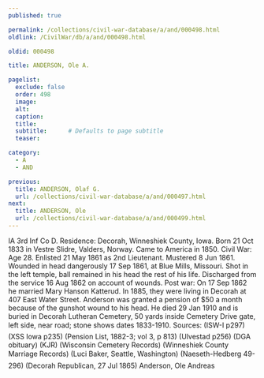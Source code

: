 ```yaml
---
published: true

permalink: /collections/civil-war-database/a/and/000498.html
oldlink: /CivilWar/db/a/and/000498.html

oldid: 000498

title: ANDERSON, Ole A.

pagelist:
  exclude: false
  order: 498
  image: 
  alt:
  caption:
  title:
  subtitle:      # Defaults to page subtitle
  teaser:

category: 
  - A 
  - AND

previous:
  title: ANDERSON, Olaf G.
  url: /collections/civil-war-database/a/and/000497.html  
next:
  title: ANDERSON, Ole
  url: /collections/civil-war-database/a/and/000499.html   
---
```

IA 3rd Inf Co D. Residence: Decorah, Winneshiek County, Iowa. Born 21 Oct 1833 in Vestre Slidre, Valders, Norway. Came to America in 1850. Civil War: Age 28. Enlisted 21 May 1861 as 2nd Lieutenant. Mustered 8 Jun 1861. Wounded in head dangerously 17 Sep 1861, at Blue Mills, Missouri. Shot in the left temple, ball remained in his head the rest of his life. Discharged from the service 16 Aug 1862 on account of wounds. Post war: On 17 Sep 1862 he married Mary Hanson Katterud. In 1885, they were living in Decorah at 407 East Water Street. Anderson was granted a pension of $50 a month because of the gunshot wound to his head. He died 29 Jan 1910 and is buried in Decorah Lutheran Cemetery, 50 yards inside Cemetery Drive gate, left side, near road; stone shows dates &#147;1833-1910&#148;. Sources: (ISW-I p297) (XSS Iowa p235) (Pension List, 1882-3; vol 3, p 813) (Ulvestad p256) (DGA obituary) (KJR) (Wisconsin Cemetery Records) (Winneshiek County Marriage Records) (Luci Baker, Seattle, Washington) (Naeseth-Hedberg &#146;49-296) (Decorah Republican, 27 Jul 1865) &#147;Anderson, Ole Andreas&#148;